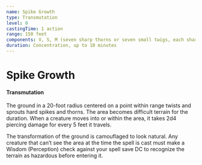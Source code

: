 ```yaml
---
name: Spike Growth
type: Transmutation
level: 0
castingTime: 1 action
range: 150 feet
components: V, S, M (seven sharp thorns or seven small twigs, each sharpened to a point)
duration: Concentration, up to 10 minutes
---
```


# Spike Growth

#### Transmutation

The ground in a 20-foot radius centered on a point within range twists and sprouts hard spikes and thorns. The area becomes difficult terrain for the duration. When a creature moves into or within the area, it takes 2d4 piercing damage for every 5 feet it travels.

The transformation of the ground is camouflaged to look natural. Any creature that can’t see the area at the time the spell is cast must make a Wisdom (Perception) check against your spell save DC to recognize the terrain as hazardous before entering it.
